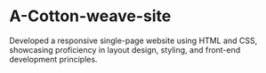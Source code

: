 # A-Cotton-weave-site
Developed a responsive single-page website using HTML and CSS, showcasing proficiency in layout design, styling, and front-end development principles.
